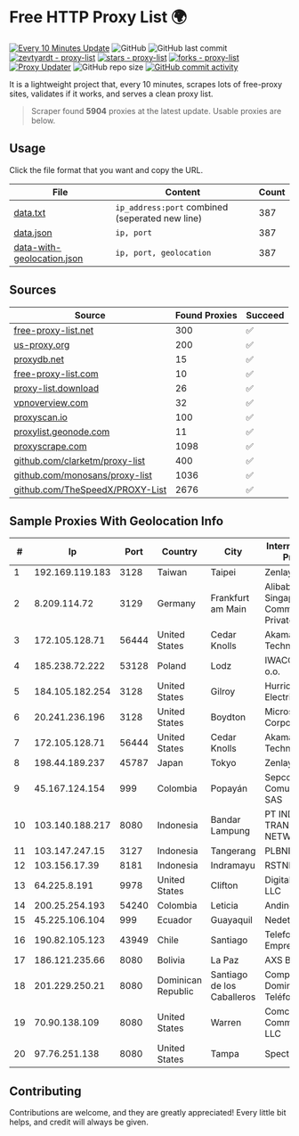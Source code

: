 
# Free HTTP Proxy List 🌍

[![Every 10 Minutes Update](https://github.com/mertguvencli/http-proxy-list/actions/workflows/main.yml/badge.svg?branch=main)](https://github.com/mertguvencli/http-proxy-list/actions/workflows/main.yml)
![GitHub](https://img.shields.io/github/license/mertguvencli/http-proxy-list)
![GitHub last commit](https://img.shields.io/github/last-commit/mertguvencli/http-proxy-list)
[![zevtyardt - proxy-list](https://img.shields.io/static/v1?label=zevtyardt&message=proxy-list&color=blue&logo=github)](https://github.com/zevtyardt/proxy-list "Go to GitHub repo")
[![stars - proxy-list](https://img.shields.io/github/stars/zevtyardt/proxy-list?style=social)](https://github.com/zevtyardt/proxy-list)
[![forks - proxy-list](https://img.shields.io/github/forks/zevtyardt/proxy-list?style=social)](https://github.com/zevtyardt/proxy-list)
[![Proxy Updater](https://github.com/zevtyardt/proxy-list/workflows/Proxy%20Updater/badge.svg)](https://github.com/zevtyardt/proxy-list/actions?query=workflow:"Proxy+Updater")
![GitHub repo size](https://img.shields.io/github/repo-size/zevtyardt/proxy-list)
[![GitHub commit activity](https://img.shields.io/github/commit-activity/m/zevtyardt/proxy-list?logo=commits)](https://github.com/zevtyardt/proxy-list/commits/main)

It is a lightweight project that, every 10 minutes, scrapes lots of free-proxy sites, validates if it works, and serves a clean proxy list.

> Scraper found **5904** proxies at the latest update. Usable proxies are below.

## Usage

Click the file format that you want and copy the URL.

|File|Content|Count|
|----|-------|-----|
|[data.txt](https://raw.githubusercontent.com/mertguvencli/http-proxy-list/main/proxy-list/data.txt)|`ip_address:port` combined (seperated new line)|387|
|[data.json](https://raw.githubusercontent.com/mertguvencli/http-proxy-list/main/proxy-list/data.json)|`ip, port`|387|
|[data-with-geolocation.json](https://raw.githubusercontent.com/mertguvencli/http-proxy-list/main/proxy-list/data-with-geolocation.json)|`ip, port, geolocation`|387|

## Sources

|Source|Found Proxies|Succeed|
|------|-------------|-------|
|[free-proxy-list.net](https://free-proxy-list.net)|300|✅|
|[us-proxy.org](https://www.us-proxy.org)|200|✅|
|[proxydb.net](http://proxydb.net)|15|✅|
|[free-proxy-list.com](https://free-proxy-list.com/?page=&port=&type%5B%5D=http&type%5B%5D=https&up_time=0&search=Search)|10|✅|
|[proxy-list.download](https://www.proxy-list.download/HTTP)|26|✅|
|[vpnoverview.com](https://vpnoverview.com/privacy/anonymous-browsing/free-proxy-servers)|32|✅|
|[proxyscan.io](https://www.proxyscan.io)|100|✅|
|[proxylist.geonode.com](https://proxylist.geonode.com/api/proxy-list?limit=300&page=1&sort_by=lastChecked&sort_type=desc&protocols=http,https)|11|✅|
|[proxyscrape.com](https://api.proxyscrape.com/v2/?request=displayproxies&protocol=http&timeout=10000&country=all&ssl=all&anonymity=all)|1098|✅|
|[github.com/clarketm/proxy-list](https://raw.githubusercontent.com/clarketm/proxy-list/master/proxy-list-raw.txt)|400|✅|
|[github.com/monosans/proxy-list](https://raw.githubusercontent.com/monosans/proxy-list/main/proxies/http.txt)|1036|✅|
|[github.com/TheSpeedX/PROXY-List](https://raw.githubusercontent.com/TheSpeedX/PROXY-List/master/http.txt)|2676|✅|


## Sample Proxies With Geolocation Info

|#|Ip|Port|Country|City|Internet Service Provider|
|-|--|----|-------|----|-------------------------|
|1|192.169.119.183|3128|Taiwan|Taipei|Zenlayer Inc|
|2|8.209.114.72|3129|Germany|Frankfurt am Main|Alibaba.com Singapore E-Commerce Private Limited|
|3|172.105.128.71|56444|United States|Cedar Knolls|Akamai Technologies|
|4|185.238.72.222|53128|Poland|Lodz|IWACOM Sp. z o.o.|
|5|184.105.182.254|3128|United States|Gilroy|Hurricane Electric LLC|
|6|20.241.236.196|3128|United States|Boydton|Microsoft Corporation|
|7|172.105.128.71|56444|United States|Cedar Knolls|Akamai Technologies|
|8|198.44.189.237|45787|Japan|Tokyo|Zenlayer Inc|
|9|45.167.124.154|999|Colombia|Popayán|Sepcom Comunicaciones SAS|
|10|103.140.188.217|8080|Indonesia|Bandar Lampung|PT INDONESIA TRANS NETWORK|
|11|103.147.247.15|3127|Indonesia|Tangerang|PLBNET|
|12|103.156.17.39|8181|Indonesia|Indramayu|RSTNET|
|13|64.225.8.191|9978|United States|Clifton|DigitalOcean, LLC|
|14|200.25.254.193|54240|Colombia|Leticia|Andinet ON Line|
|15|45.225.106.104|999|Ecuador|Guayaquil|Nedetel S.A.|
|16|190.82.105.123|43949|Chile|Santiago|Telefonica Empresas|
|17|186.121.235.66|8080|Bolivia|La Paz|AXS Bolivia S. A.|
|18|201.229.250.21|8080|Dominican Republic|Santiago de los Caballeros|Compañía Dominicana de Teléfonos S. A.|
|19|70.90.138.109|8080|United States|Warren|Comcast Cable Communications, LLC|
|20|97.76.251.138|8080|United States|Tampa|Spectrum|



## Contributing

Contributions are welcome, and they are greatly appreciated! Every
little bit helps, and credit will always be given.

